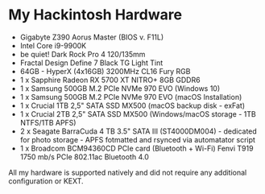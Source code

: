 # My Hackintosh Hardware

- Gigabyte Z390 Aorus Master (BIOS v. F11L)
- Intel Core i9-9900K
- be quiet! Dark Rock Pro 4 120/135mm
- Fractal Design Define 7 Black TG Light Tint
- 64GB - HyperX (4x16GB) 3200MHz CL16 Fury RGB
- 1 x Sapphire Radeon RX 5700 XT NITRO+ 8GB GDDR6
- 1 x Samsung 500GB M.2 PCIe NVMe 970 EVO (Windows 10)
- 1 x Samsung 500GB M.2 PCIe NVMe 970 EVO (macOS Installation)
- 1 x Crucial 1TB 2,5" SATA SSD MX500 (macOS backup disk - exFat)
- 1 x Crucial 2TB 2,5" SATA SSD MX500 (Windows/macOS storage - 1TB NTFS/1TB APFS)
- 2 x Seagate BarraCuda 4 TB 3.5" SATA III (ST4000DM004) - dedicated for photo storage - APFS fotmatted and rsynced via automatator script
- 1 x Broadcom BCM94360CD PCIe card (Bluetooth + Wi-Fi) Fenvi T919 1750 mb/s PCIe 802.11ac Bluetooth 4.0

All my hardware is supported natively and did not require any additional configuration or KEXT.
